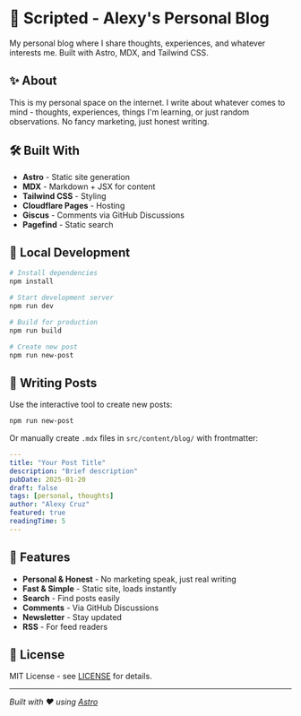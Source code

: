# 🚀 Scripted - Alexy's Personal Blog

My personal blog where I share thoughts, experiences, and whatever interests me. Built with Astro, MDX, and Tailwind CSS.

## ✨ About

This is my personal space on the internet. I write about whatever comes to mind - thoughts, experiences, things I'm learning, or just random observations. No fancy marketing, just honest writing.

## 🛠️ Built With

- **Astro** - Static site generation
- **MDX** - Markdown + JSX for content
- **Tailwind CSS** - Styling
- **Cloudflare Pages** - Hosting
- **Giscus** - Comments via GitHub Discussions
- **Pagefind** - Static search

## 🚀 Local Development

```bash
# Install dependencies
npm install

# Start development server
npm run dev

# Build for production
npm run build

# Create new post
npm run new-post
```

## 📝 Writing Posts

Use the interactive tool to create new posts:

```bash
npm run new-post
```

Or manually create `.mdx` files in `src/content/blog/` with frontmatter:

```yaml
---
title: "Your Post Title"
description: "Brief description"
pubDate: 2025-01-20
draft: false
tags: [personal, thoughts]
author: "Alexy Cruz"
featured: true
readingTime: 5
---
```

## 🎯 Features

- **Personal & Honest** - No marketing speak, just real writing
- **Fast & Simple** - Static site, loads instantly
- **Search** - Find posts easily
- **Comments** - Via GitHub Discussions
- **Newsletter** - Stay updated
- **RSS** - For feed readers

## 📄 License

MIT License - see [LICENSE](LICENSE) for details.

---

*Built with ❤️ using [Astro](https://astro.build)*
